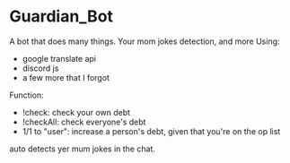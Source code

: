 # Guardian_Bot
A bot that does many things. Your mom jokes detection, and more
Using:
- google translate api
- discord js
- a few more that I forgot

Function:
- !check: check your own debt
- !checkAll: check everyone's debt
- 1$/$1 to "user": increase a person's debt, given that you're on the op list

auto detects yer mum jokes in the chat.
